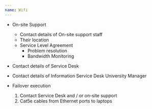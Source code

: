 ```yaml
---
name: Wifi
---
```


- On-site Support
	- Contact details of On-site support staff
	- Their location
	- Service Level Agreement
		- Problem resolution
		- Bandwidth Monitoring

- Contact details of Service Desk

- Contact details of Information Service Desk University Manager

- Failover execution
	1) Contact Service Desk and / or on-site support
	2) Cat5e cables from Ethernet ports to laptops